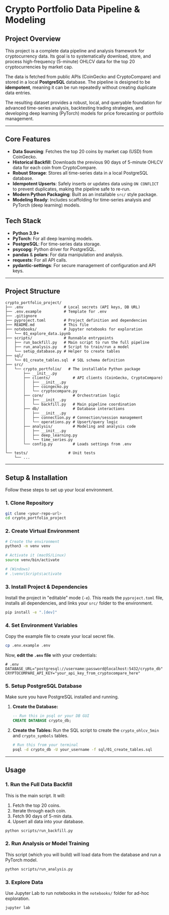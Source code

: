# Crypto Portfolio Data Pipeline & Modeling

## Project Overview

This project is a complete data pipeline and analysis framework for cryptocurrency data. Its goal is to systematically download, store, and process high-frequency (5-minute) OHLCV data for the top 20 cryptocurrencies by market cap.

The data is fetched from public APIs (CoinGecko and CryptoCompare) and stored in a local **PostgreSQL** database. The pipeline is designed to be **idempotent**, meaning it can be run repeatedly without creating duplicate data entries.

The resulting dataset provides a robust, local, and queryable foundation for advanced time-series analysis, backtesting trading strategies, and developing deep learning (PyTorch) models for price forecasting or portfolio management.

-----

## Core Features

  * **Data Sourcing**: Fetches the top 20 coins by market cap (USD) from CoinGecko.
  * **Historical Backfill**: Downloads the previous 90 days of 5-minute OHLCV data for each coin from CryptoCompare.
  * **Robust Storage**: Stores all time-series data in a local PostgreSQL database.
  * **Idempotent Upserts**: Safely inserts or updates data using `ON CONFLICT` to prevent duplicates, making the pipeline safe to re-run.
  * **Modern Python Packaging**: Built as an installable `src/` style package.
  * **Modeling Ready**: Includes scaffolding for time-series analysis and PyTorch (deep learning) models.

## Tech Stack

  * **Python 3.9+**
  * **PyTorch**: For all deep learning models.
  * **PostgreSQL**: For time-series data storage.
  * **psycopg**: Python driver for PostgreSQL.
  * **pandas** & **polars**: For data manipulation and analysis.
  * **requests**: For all API calls.
  * **pydantic-settings**: For secure management of configuration and API keys.

-----

## Project Structure

```
crypto_portfolio_project/
├── .env                  # Local secrets (API keys, DB URL)
├── .env.example          # Template for .env
├── .gitignore
├── pyproject.toml        # Project definition and dependencies
├── README.md             # This file
├── notebooks/            # Jupyter notebooks for exploration
│   └── 01_explore_data.ipynb
├── scripts/              # Runnable entrypoints
│   ├── run_backfill.py   # Main script to run the full pipeline
│   ├── run_analysis.py   # Script to train/run a model
│   └── setup_database.py # Helper to create tables
├── sql/
│   └── 01_create_tables.sql  # SQL schema definition
├── src/
│   └── crypto_portfolio/   # The installable Python package
│       ├── __init__.py
│       ├── clients/          # API clients (CoinGecko, CryptoCompare)
│       │   ├── __init__.py
│       │   ├── coingecko.py
│       │   └── cryptocompare.py
│       ├── core/             # Orchestration logic
│       │   ├── __init__.py
│       │   └── backfill.py   # Main pipeline coordination
│       ├── db/               # Database interactions
│       │   ├── __init__.py
│       │   ├── connection.py # Connection/session management
│       │   └── operations.py # Upsert/query logic
│       ├── analysis/         # Modeling and analysis code
│       │   ├── __init__.py
│       │   ├── deep_learning.py
│       │   └── time_series.py
│       └── config.py         # Loads settings from .env
│
└── tests/                  # Unit tests
    └── ...
```

-----

## Setup & Installation

Follow these steps to set up your local environment.

### 1\. Clone Repository

```bash
git clone <your-repo-url>
cd crypto_portfolio_project
```

### 2\. Create Virtual Environment

```bash
# Create the environment
python3 -m venv venv

# Activate it (macOS/Linux)
source venv/bin/activate

# (Windows)
# .\venv\Scripts\activate
```

### 3\. Install Project & Dependencies

Install the project in "editable" mode (`-e`). This reads the `pyproject.toml` file, installs all dependencies, and links your `src/` folder to the environment.

```bash
pip install -e ".[dev]"
```

### 4\. Set Environment Variables

Copy the example file to create your local secret file.

```bash
cp .env.example .env
```

Now, **edit the `.env` file** with your credentials:

```env
# .env
DATABASE_URL="postgresql://username:password@localhost:5432/crypto_db"
CRYPTOCOMPARE_API_KEY="your_api_key_from_cryptocompare_here"
```

### 5\. Setup PostgreSQL Database

Make sure you have PostgreSQL installed and running.

1.  **Create the Database:**

    ```sql
    -- Run this in psql or your DB GUI
    CREATE DATABASE crypto_db;
    ```

2.  **Create the Tables:**
    Run the SQL script to create the `crypto_ohlcv_5min` and `crypto_symbols` tables.

    ```bash
    # Run this from your terminal
    psql -d crypto_db -U your_username -f sql/01_create_tables.sql
    ```

-----

## Usage

### 1\. Run the Full Data Backfill

This is the main script. It will:

1.  Fetch the top 20 coins.
2.  Iterate through each coin.
3.  Fetch 90 days of 5-min data.
4.  Upsert all data into your database.

<!-- end list -->

```bash
python scripts/run_backfill.py
```

### 2\. Run Analysis or Model Training

This script (which you will build) will load data from the database and run a PyTorch model.

```bash
python scripts/run_analysis.py
```

### 3\. Explore Data

Use Jupyter Lab to run notebooks in the `notebooks/` folder for ad-hoc exploration.

```bash
jupyter lab
```
